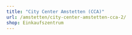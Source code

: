 ```yaml
---
title: "City Center Amstetten (CCA)"
url: /amstetten/city-center-amstetten-cca-2/
shop: Einkaufszentrum
---
```

